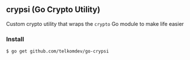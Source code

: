 ## crypsi (Go Crypto Utility)

Custom crypto utility that wraps the `crypto` Go module to make life easier

### Install
```shell
$ go get github.com/telkomdev/go-crypsi
```